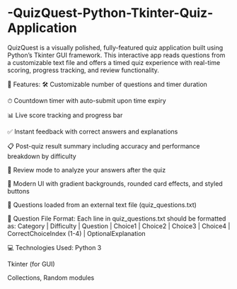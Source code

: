 # -QuizQuest-Python-Tkinter-Quiz-Application
QuizQuest is a visually polished, fully-featured quiz application built using Python’s Tkinter GUI framework. This interactive app reads questions from a customizable text file and offers a timed quiz experience with real-time scoring, progress tracking, and review functionality.

🚀 Features:
🛠 Customizable number of questions and timer duration

⏱ Countdown timer with auto-submit upon time expiry

📊 Live score tracking and progress bar

✅ Instant feedback with correct answers and explanations

📋 Post-quiz result summary including accuracy and performance breakdown by difficulty

📝 Review mode to analyze your answers after the quiz

🎨 Modern UI with gradient backgrounds, rounded card effects, and styled buttons

📂 Questions loaded from an external text file (quiz_questions.txt)

📁 Question File Format:
Each line in quiz_questions.txt should be formatted as:
Category | Difficulty | Question | Choice1 | Choice2 | Choice3 | Choice4 | CorrectChoiceIndex (1-4) | OptionalExplanation

💻 Technologies Used:
Python 3

Tkinter (for GUI)

Collections, Random modules
